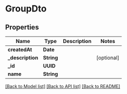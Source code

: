 # GroupDto

## Properties
Name | Type | Description | Notes
------------ | ------------- | ------------- | -------------
**createdAt** | **Date** |  | 
**_description** | **String** |  | [optional] 
**_id** | **UUID** |  | 
**name** | **String** |  | 

[[Back to Model list]](../README.md#documentation-for-models) [[Back to API list]](../README.md#documentation-for-api-endpoints) [[Back to README]](../README.md)



